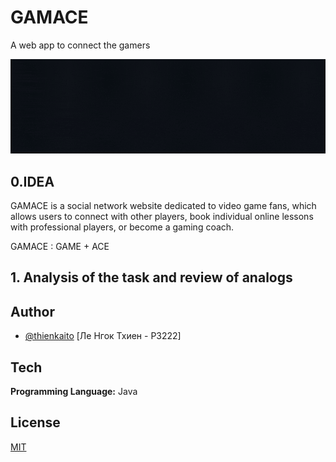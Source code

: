 
# GAMACE

A web app to connect the gamers


![Logo](https://github.com/kaitouz/ESportNetwork/blob/main/Image/logo.gif)



## 0.IDEA
GAMACE is a social network website dedicated to video game fans, 
which allows users to connect with other players, 
book individual online lessons with professional players, or become a gaming coach.

GAMACE : GAME + ACE

## 1. Analysis of the task and review of analogs

## Author

- [@thienkaito](https://www.github.com/thienkaito) [Ле Нгок Тхиен - P3222]


## Tech

**Programming Language:** Java




## License

[MIT](https://choosealicense.com/licenses/mit/)
